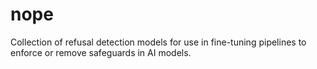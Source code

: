 # nope
Collection of refusal detection models for use in fine-tuning pipelines to enforce or remove safeguards in AI models.

